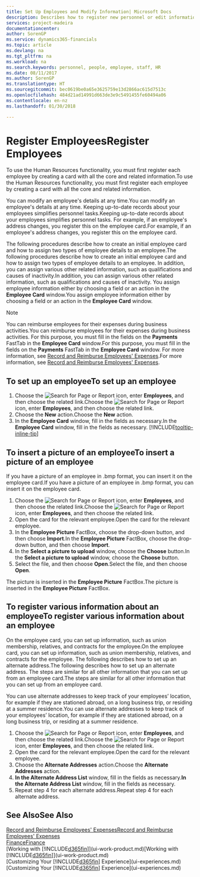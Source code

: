 ```yaml
---
title: Set Up Employees and Modify Information| Microsoft Docs
description: Describes how to register new personnel or edit information for existing staff.
services: project-madeira
documentationcenter: 
author: SorenGP
ms.service: dynamics365-financials
ms.topic: article
ms.devlang: na
ms.tgt_pltfrm: na
ms.workload: na
ms.search.keywords: personnel, people, employee, staff, HR
ms.date: 08/11/2017
ms.author: SorenGP
ms.translationtype: HT
ms.sourcegitcommit: bec0619be0a65e3625759e13d2866ac615d7513c
ms.openlocfilehash: 484d21ad14991d663de3e9c5491455fe60494a06
ms.contentlocale: en-nz
ms.lasthandoff: 01/30/2018

---
```

# <a name="register-employees"></a><span data-ttu-id="496e6-103">Register Employees</span><span class="sxs-lookup"><span data-stu-id="496e6-103">Register Employees</span></span>
<span data-ttu-id="496e6-104">To use the Human Resources functionality, you must first register each employee by creating a card with all the core and related information.</span><span class="sxs-lookup"><span data-stu-id="496e6-104">To use the Human Resources functionality, you must first register each employee by creating a card with all the core and related information.</span></span>

<span data-ttu-id="496e6-105">You can modify an employee's details at any time.</span><span class="sxs-lookup"><span data-stu-id="496e6-105">You can modify an employee's details at any time.</span></span> <span data-ttu-id="496e6-106">Keeping up-to-date records about your employees simplifies personnel tasks.</span><span class="sxs-lookup"><span data-stu-id="496e6-106">Keeping up-to-date records about your employees simplifies personnel tasks.</span></span> <span data-ttu-id="496e6-107">For example, if an employee's address changes, you register this on the employee card.</span><span class="sxs-lookup"><span data-stu-id="496e6-107">For example, if an employee's address changes, you register this on the employee card.</span></span>

<span data-ttu-id="496e6-108">The following procedures describe how to create an initial employee card and how to assign two types of employee details to an employee.</span><span class="sxs-lookup"><span data-stu-id="496e6-108">The following procedures describe how to create an initial employee card and how to assign two types of employee details to an employee.</span></span> <span data-ttu-id="496e6-109">In addition, you can assign various other related information, such as qualifications and causes of inactivity.</span><span class="sxs-lookup"><span data-stu-id="496e6-109">In addition, you can assign various other related information, such as qualifications and causes of inactivity.</span></span> <span data-ttu-id="496e6-110">You assign employee information either by choosing a field or an action in the **Employee Card** window.</span><span class="sxs-lookup"><span data-stu-id="496e6-110">You assign employee information either by choosing a field or an action in the **Employee Card** window.</span></span>

> [!NOTE]  
> <span data-ttu-id="496e6-111">You can reimburse employees for their expenses during business activities.</span><span class="sxs-lookup"><span data-stu-id="496e6-111">You can reimburse employees for their expenses during business activities.</span></span> <span data-ttu-id="496e6-112">For this purpose, you must fill in the fields on the **Payments** FastTab in the **Employee Card** window.</span><span class="sxs-lookup"><span data-stu-id="496e6-112">For this purpose, you must fill in the fields on the **Payments** FastTab in the **Employee Card** window.</span></span> <span data-ttu-id="496e6-113">For more information, see [Record and Reimburse Employees' Expenses](finance-how-record-reimburse-employee-expenses.md).</span><span class="sxs-lookup"><span data-stu-id="496e6-113">For more information, see [Record and Reimburse Employees' Expenses](finance-how-record-reimburse-employee-expenses.md).</span></span>

## <a name="to-set-up-an-employee"></a><span data-ttu-id="496e6-114">To set up an employee</span><span class="sxs-lookup"><span data-stu-id="496e6-114">To set up an employee</span></span>
1. <span data-ttu-id="496e6-115">Choose the ![Search for Page or Report](media/ui-search/search_small.png "Search for Page or Report icon") icon, enter **Employees**, and then choose the related link.</span><span class="sxs-lookup"><span data-stu-id="496e6-115">Choose the ![Search for Page or Report](media/ui-search/search_small.png "Search for Page or Report icon") icon, enter **Employees**, and then choose the related link.</span></span>
2. <span data-ttu-id="496e6-116">Choose the **New** action.</span><span class="sxs-lookup"><span data-stu-id="496e6-116">Choose the **New** action.</span></span>
3. <span data-ttu-id="496e6-117">In the **Employee Card** window, fill in the fields as necessary.</span><span class="sxs-lookup"><span data-stu-id="496e6-117">In the **Employee Card** window, fill in the fields as necessary.</span></span> [!INCLUDE[tooltip-inline-tip](includes/tooltip-inline-tip_md.md)]

## <a name="to-insert-a-picture-of-an-employee"></a><span data-ttu-id="496e6-118">To insert a picture of an employee</span><span class="sxs-lookup"><span data-stu-id="496e6-118">To insert a picture of an employee</span></span>
<span data-ttu-id="496e6-119">If you have a picture of an employee in .bmp format, you can insert it on the employee card.</span><span class="sxs-lookup"><span data-stu-id="496e6-119">If you have a picture of an employee in .bmp format, you can insert it on the employee card.</span></span>

1. <span data-ttu-id="496e6-120">Choose the ![Search for Page or Report](media/ui-search/search_small.png "Search for Page or Report icon") icon, enter **Employees**, and then choose the related link.</span><span class="sxs-lookup"><span data-stu-id="496e6-120">Choose the ![Search for Page or Report](media/ui-search/search_small.png "Search for Page or Report icon") icon, enter **Employees**, and then choose the related link.</span></span>
2. <span data-ttu-id="496e6-121">Open the card for the relevant employee.</span><span class="sxs-lookup"><span data-stu-id="496e6-121">Open the card for the relevant employee.</span></span>
3. <span data-ttu-id="496e6-122">In the **Employee Picture** FactBox, choose the drop-down button, and then choose **Import**.</span><span class="sxs-lookup"><span data-stu-id="496e6-122">In the **Employee Picture** FactBox, choose the drop-down button, and then choose **Import**.</span></span>
4. <span data-ttu-id="496e6-123">In the **Select a picture to upload** window, choose the **Choose** button.</span><span class="sxs-lookup"><span data-stu-id="496e6-123">In the **Select a picture to upload** window, choose the **Choose** button.</span></span>
5. <span data-ttu-id="496e6-124">Select the file, and then choose **Open**.</span><span class="sxs-lookup"><span data-stu-id="496e6-124">Select the file, and then choose **Open**.</span></span>

<span data-ttu-id="496e6-125">The picture is inserted in the **Employee Picture** FactBox.</span><span class="sxs-lookup"><span data-stu-id="496e6-125">The picture is inserted in the **Employee Picture** FactBox.</span></span>

## <a name="to-register-various-information-about-an-employee"></a><span data-ttu-id="496e6-126">To register various information about an employee</span><span class="sxs-lookup"><span data-stu-id="496e6-126">To register various information about an employee</span></span>
<span data-ttu-id="496e6-127">On the employee card, you can set up information, such as union membership, relatives, and contracts for the employee.</span><span class="sxs-lookup"><span data-stu-id="496e6-127">On the employee card, you can set up information, such as union membership, relatives, and contracts for the employee.</span></span> <span data-ttu-id="496e6-128">The following describes how to set up an alternate address.</span><span class="sxs-lookup"><span data-stu-id="496e6-128">The following describes how to set up an alternate address.</span></span> <span data-ttu-id="496e6-129">The steps are similar for all other information that you can set up from an employee card.</span><span class="sxs-lookup"><span data-stu-id="496e6-129">The steps are similar for all other information that you can set up from an employee card.</span></span>

<span data-ttu-id="496e6-130">You can use alternate addresses to keep track of your employees’ location, for example if they are stationed abroad, on a long business trip, or residing at a summer residence.</span><span class="sxs-lookup"><span data-stu-id="496e6-130">You can use alternate addresses to keep track of your employees’ location, for example if they are stationed abroad, on a long business trip, or residing at a summer residence.</span></span>

1. <span data-ttu-id="496e6-131">Choose the ![Search for Page or Report](media/ui-search/search_small.png "Search for Page or Report icon") icon, enter **Employees**, and then choose the related link.</span><span class="sxs-lookup"><span data-stu-id="496e6-131">Choose the ![Search for Page or Report](media/ui-search/search_small.png "Search for Page or Report icon") icon, enter **Employees**, and then choose the related link.</span></span>
2. <span data-ttu-id="496e6-132">Open the card for the relevant employee.</span><span class="sxs-lookup"><span data-stu-id="496e6-132">Open the card for the relevant employee.</span></span>
3. <span data-ttu-id="496e6-133">Choose the **Alternate Addresses** action.</span><span class="sxs-lookup"><span data-stu-id="496e6-133">Choose the **Alternate Addresses** action.</span></span>
4. <span data-ttu-id="496e6-134">**In the Alternate Address List** window, fill in the fields as necessary.</span><span class="sxs-lookup"><span data-stu-id="496e6-134">**In the Alternate Address List** window, fill in the fields as necessary.</span></span>
5. <span data-ttu-id="496e6-135">Repeat step 4 for each alternate address.</span><span class="sxs-lookup"><span data-stu-id="496e6-135">Repeat step 4 for each alternate address.</span></span>

## <a name="see-also"></a><span data-ttu-id="496e6-136">See Also</span><span class="sxs-lookup"><span data-stu-id="496e6-136">See Also</span></span>
[<span data-ttu-id="496e6-137">Record and Reimburse Employees' Expenses</span><span class="sxs-lookup"><span data-stu-id="496e6-137">Record and Reimburse Employees' Expenses</span></span>](finance-how-record-reimburse-employee-expenses.md)  
[<span data-ttu-id="496e6-138">Finance</span><span class="sxs-lookup"><span data-stu-id="496e6-138">Finance</span></span>](finance.md)  
<span data-ttu-id="496e6-139">[Working with [!INCLUDE[d365fin](includes/d365fin_md.md)]](ui-work-product.md)</span><span class="sxs-lookup"><span data-stu-id="496e6-139">[Working with [!INCLUDE[d365fin](includes/d365fin_md.md)]](ui-work-product.md)</span></span>  
<span data-ttu-id="496e6-140">[Customizing Your [!INCLUDE[d365fin](includes/d365fin_md.md)] Experience](ui-experiences.md)</span><span class="sxs-lookup"><span data-stu-id="496e6-140">[Customizing Your [!INCLUDE[d365fin](includes/d365fin_md.md)] Experience](ui-experiences.md)</span></span>

